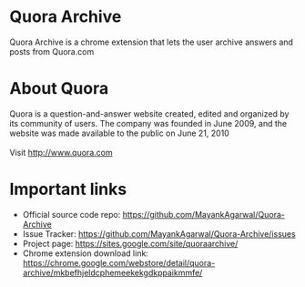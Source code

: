 Quora Archive
============

Quora Archive is a chrome extension that lets the user archive answers and posts from Quora.com

About Quora
============

Quora is a question-and-answer website created, edited and organized by its community of users. The company was founded in June 2009, and the website was made available to the public on June 21, 2010
<br><br>
Visit http://www.quora.com


Important links
============


- Official source code repo: https://github.com/MayankAgarwal/Quora-Archive
- Issue Tracker: https://github.com/MayankAgarwal/Quora-Archive/issues
- Project page: https://sites.google.com/site/quoraarchive/
- Chrome extension download link: https://chrome.google.com/webstore/detail/quora-archive/mkbefhjeldcphemeekekgdkppaikmmfe/